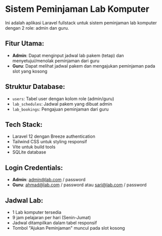 <!-- Use this file to provide workspace-specific custom instructions to Copilot. For more details, visit https://code.visualstudio.com/docs/copilot/copilot-customization#_use-a-githubcopilotinstructionsmd-file -->

# Sistem Peminjaman Lab Komputer

Ini adalah aplikasi Laravel fullstack untuk sistem peminjaman lab komputer dengan 2 role: admin dan guru.

## Fitur Utama:
- **Admin**: Dapat menginput jadwal lab pakem (tetap) dan menyetujui/menolak peminjaman dari guru
- **Guru**: Dapat melihat jadwal pakem dan mengajukan peminjaman pada slot yang kosong

## Struktur Database:
- `users`: Tabel user dengan kolom role (admin/guru)
- `lab_schedules`: Jadwal pakem yang dibuat admin
- `lab_bookings`: Pengajuan peminjaman dari guru

## Tech Stack:
- Laravel 12 dengan Breeze authentication
- Tailwind CSS untuk styling responsif
- Vite untuk build tools
- SQLite database

## Login Credentials:
- **Admin**: admin@lab.com / password
- **Guru**: ahmad@lab.com / password atau sari@lab.com / password

## Jadwal Lab:
- 1 Lab komputer tersedia
- 9 jam pelajaran per hari (Senin-Jumat)
- Jadwal ditampilkan dalam tabel responsif
- Tombol "Ajukan Peminjaman" muncul pada slot kosong